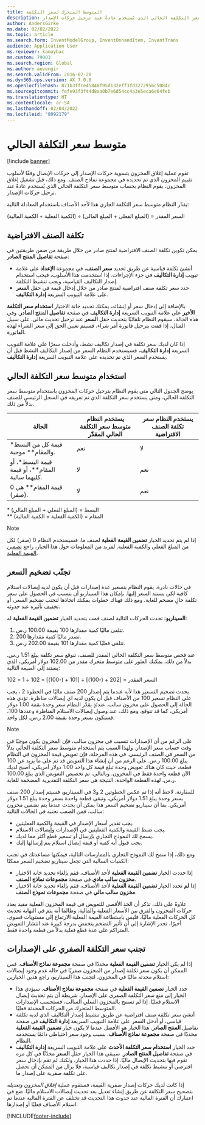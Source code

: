 ```yaml
---
title: المتوسط المتحرك لسعر التكلفة
description: تقوم عملية إغلاق المخزون بتسوية حركات الإصدار إلى حركات الإيصال وفقًا لأسلوب تقييم المخزون الذي تم تحديده في مجموعة نماذج الصنف. ومع ذلك، قبل تشغيل إغلاق المخزون، يقوم النظام بحساب متوسط سعر التكلفة الحالي الذي يُستخدم عادةً عند ترحيل حركات الإصدار.
author: AndersGirke
ms.date: 02/02/2022
ms.topic: article
ms.search.form: InventModelGroup, InventOnhandItem, InventTrans
audience: Application User
ms.reviewer: kamaybac
ms.custom: 79003
ms.search.region: Global
ms.author: aevengir
ms.search.validFrom: 2016-02-28
ms.dyn365.ops.version: AX 7.0.0
ms.openlocfilehash: 871b3ffce45848f95d132eff3fd327295bc5084c
ms.sourcegitcommit: fefe93f3f44d8aa0b7e6d54cc4a3e5eca6e64feb
ms.translationtype: HT
ms.contentlocale: ar-SA
ms.lasthandoff: 02/04/2022
ms.locfileid: "8092179"
---
```

# <a name="running-average-cost-price"></a>متوسط سعر التكلفة الحالي

[!include [banner](../includes/banner.md)]

تقوم عملية إغلاق المخزون بتسوية حركات الإصدار إلى حركات الإيصال وفقًا لأسلوب تقييم المخزون الذي تم تحديده في مجموعة نماذج الصنف. ومع ذلك، قبل تشغيل إغلاق المخزون، يقوم النظام بحساب متوسط سعر التكلفة الحالي الذي يُستخدم عادةً عند ترحيل حركات الإصدار.

يقدّر النظام متوسط سعر التكلفة الجاري هذا لأحد الأصناف باستخدام المعادلة التالية:

السعر المقدر = (المبلغ الفعلي + المبلغ المالي) ÷ (الكمية الفعلية + الكمية المالية)

## <a name="default-item-cost"></a>تكلفة الصنف الافتراضية

يمكن تكوين تكلفة الصنف الافتراضية لمنتج صادر من خلال طريقة من ضمن طريقتين في صفحة **تفاصيل المنتج الصادر**:

- أنشئ تكلفة قياسية عن طريق تحديد **سعر الصنف**، في مجموعة **الإعداد** على علامة تبويب **إدارة التكاليف** في جزء الإجراءات. إذا استخدمت هذا الأسلوب، فيجب استخدام إصدار التكاليف القياسية‬، ويجب تنشيط التكلفة.
- حدد سعر تكلفة صنف افتراضية لمنتج صادر من خلال إدخال قيمة في حقل **السعر** على علامة التبويب السريعة **إدارة التكاليف**.

بالإضافة إلى إدخال سعر أو إنشائه، يمكنك تحديد خانة الاختيار **استخدام سعر التكلفة الأخير** على علامة التبويب السريعة **إدارة التكاليف** في صفحة **تفاصيل المنتج الصادر**. وفي هذه الحالة، سيقوم النظام تلقائيًا بتحديث حقل **السعر** عند ترحيل تحديث مالي. على سبيل المثال، إذا قمت بترحيل فاتورة أمر شراء، فسيتم تعيين الحق إلى سعر الشراء لهذه الفاتورة.

إذا كان لديك سعر تكلفة في إصدار تكاليف نشط، وأدخلت سعرًا على علامة التبويب السريعة **إدارة التكاليف**، فسيستخدم النظام السعر من إصدار التكاليف النشط قبل أن يستخدم السعر الذي تم تحديده على علامة التبويب السريعة **إدارة التكاليف**.

## <a name="using-the-running-average-cost-price"></a>استخدام متوسط سعر التكلفة الحالي

يوضح الجدول التالي متى يقوم النظام بترحيل حركات المخزون‬ باستخدام متوسط سعر التكلفة الحالي، ومتى يستخدم سعر التكلفة الذي تم تعريفه في السجل الرئيسي للصنف بدلاً من ذلك.

| الحالة | يستخدم النظام متوسط سعر التكلفة الحالي المقدّر | يستخدم النظام سعر تكلفة الصنف الافتراضية |
| --- | --- | --- |
| قيمة كل من البسط\* والمقام\*\* موجبة. | ‏‏نعم‬ | لا |
| قيمة البسط\*، أو المقام\*\*، أو قيمة كليهما سالبة. | لا | نعم |
| قيمة المقام\*\* هي 0 (صفر). | لا | نعم |

\* البسط = (المبلغ الفعلي + المبلغ المالي)  
\*\* المقام = (الكمية الفعلية + الكمية المالية)

> [!NOTE]
> إذا لم يتم تحديد الخيار **تضمين القيمة الفعلية** لصنف ما، فسيستخدم النظام 0 (صفر) لكل من المبلغ الفعلي والكمية الفعلية. لمزيد من المعلومات حول هذا الخيار، راجع [تضمين القيمة الفعلية](include-physical-value.md).

## <a name="avoiding-pricing-amplification"></a>تجنّب تضخيم السعر

في حالات نادرة، يقوم النظام بتسعير عدة إصدارات قبل أن يكون لديه إيصالات استلام كافية لكي يستند السعر إليها. بإمكان هذا السيناريو أن يتسبب في الحصول على سعر تكلفة حالٍ مضخم للغاية. ومع ذلك فهناك خطوات يمكنك اتخاذها لتجنب تضخيم السعر، أو تخفيف تأثيره عند حدوثه.

**السيناريو:** تحدث الحركات التالية لصنف قمت بتحديد الخيار **تضمين القيمة الفعلية** له:

1. تتلقى ماليًا كمية مقدارها 100 بقيمة 100.00 ر.س.
2. تصدر ماليًا كمية مقدارها 200.
3. تتلقى فعليًا كمية مقدارها 101 بقيمة 202.00 ر.س.

عند فحص متوسط سعر التكلفة الحالي المقدر للصنف، تتوقع سعر تكلفة يبلغ 1.51 ر.س. بدلاً من ذلك، يمكنك العثور على متوسط متحرك مقدر من 102.00 دولار أمريكي، الذي يستند إلى الصيغة التالية:

السعر المقدر = \[202 + (-100)\] ÷ \[101 + (-100)\] = 102 ÷ 1 = 102

يحدث تضخيم التسعير هذا لأنه عندما يتم إصدار 200 صنف ماليًا في الخطوة 2 ، يجب على النظام تسعير 100 من الأصناف قبل أن يكون لديه اي إيصالات مناظرة. تؤدي هذه الحالة إلى الحصول على مخزون سالب. عندئذٍ يقدّر النظام سعر وحدة بقمة 1.00 دولار أمريكي، كما قد تتوقع. ومع ذلك، عند وصول إيصالات الاستلام المناظرة وعددها 100، فستكون بسعر وحدة بقيمة 2.00 ر.س. لكل واحد.

> [!NOTE]
> على الرغم من أن الإصدارات تتسبب في مخزون سالب، فإن المخزون يكون موجبًا في وقت حساب سعر الإصدار. ولهذا السبب يتم استخدام متوسط سعر التكلفة الحالي بدلاً من السعر في الصنف الرئيسي. ‏‫في هذه المرحلة، فإن تعويض قيمة المخزون في النظام يبلغ 100.00 ر.س.‬ على الرغم من أن إنشاء هذا التعويض قد تم على ما يزيد عن 100 قطعة، حيث كان هناك تعويض وحدة تبلغ قيمة كل واحد 1.00 دولار أمريكي، أصبح لديك الآن قطعة واحدة فقط في المخزون. وبالتالي، تم تخصيص التعويض الذي يبلغ 100.00 ر.س. لهذه القطعة الواحدة. النتيجة هي سعر التكلفة التقديرية المضخمة للغاية.
>
> للمقارنة، لاحظ أنه إذا تم عكس الخطوتين 2 و3 في السيناريو، فسيتم إصدار 200 صنف بسعر وحدة يبلغ 1.51 دولار أمريكي، وتبقى قطعة واحدة بسعر وحدة يبلغ 1.51 دولار أمريكي. بما أن سيناريو تضخيم السعر هذا يمكن أن يحدث عندما يتم تضمين مخزون سالب، فمن الصعب تجنبه في الحالات التالية:
>
> - يجب تقدير أسعار الإصدار في القيمة والكمية الفعليتين.
> - يجب ضبط القيمة والكمية الفعليتين في الإصدارات وإيصالات الاستلام.
> - يسمح لك النموذج التجاري بإرسال أو تسعير قطع أكثر مما لديك.
> - يجب قبول أية كمية أو قيمة إيصال استلام يتم إرسالها إليك.

ومع ذلك، إذا سمح لك النموذج التجاري بالممارسات التالية، فيمكنها مساعدتك في تجنب الكميات السالبة التي تجعل سيناريو تضخيم السعر ممكنًا:

- إذا حددت الخيار **تضمين القيمة الفعلية** لأحد الأصناف، فقم بإلغاء تحديد خانة الاختيار **مخزون سالب مادي‬** في صفحة **مجموعات نماذج الصنف**.
- إذا **لم** تحدد الخيار **تضمين القيمة الفعلية** لأحد الأصناف، فقم بإلغاء تحديد خانة الاختيار **مخزون سالب مالي** في صفحة **مجموعات نموذج الصنف**.

علاوةً على ذلك، تذكر أن الحد الأقصى للتعويض في قيمة المخزون الفعلية مقيد بعدد حركات المخزون والفرق بين الأسعار الفعلية والمالية. وطالما أنه يتم في النهاية تحديث كل الحركات الفعلية ماليًا، فليس باستطاعة القيمة الفعلية الارتفاع إلى مستويات قصوى. أخيرًا، تجدر الإشارة إلى أن تأثير التضخم ينخفض بدرجة كبيرة عند انتشار التعويض المتراكم على عدة قطع فعلية بدلاً من قطعة واحدة فقط.

## <a name="avoid-a-zero-cost-price-on-issues"></a>تجنب سعر التكلفة الصفري على الإصدارات

إذا لم يكن الخيار **تضمين القيمة الفعلية** محددًا في صفحة **مجموعة نماذج الأصناف**، فمن الممكن أن يكون سعر تكلفة إصدار من المخزون صفريًا في حاله عدم وجود إيصالات استلام محدثه ماليًا في المخزون. لتجنب هذا السيناريو، راجع هذين الخيارين:

- حدد الخيار **تضمين القيمة الفعلية** في صفحة **مجموعة نماذج الأصناف**. سيؤدي هذا الخيار إلى منع سعر التكلفة الصفري على الإصدار، شريطة أن يتم تحديث إيصال الاستلام فعليًا. إذا لم تسمح بالمخزون الفعلي السالب، فستحسب الإصدارات المتوسط المتحرك من الحركات المحدثة فعليًا.
- أنشئ سعر تكلفة صنف افتراضية عن طريق تنشيط إصدار التكاليف الذي لديه تكلفة قياسي، أو أدخل السعر على علامة التبويب السريعة **إدارة التكاليف** في صفحة تفاصيل **المنتج الصادر**. هذا الخيار هو الأفضل عندما لا يكون خيار **تضمين القيمة الفعلية** محددًا في صفحة **مجموعة نماذج الأصناف**، بسبب وجود سعر احتياطي دائمًا يستخدمه النظام.
- حدد الخيار **استخدام سعر التكلفة الأحدث** على علامة التبويب السريعة **إدارة التكاليف** في صفحة **تفاصيل المنتج الصادر**. سيبقى هذا الخيار حقل **السعر** محدّثًا في كل مره تقوم فيها بتحديث الإيصال ماليًا. إذا حددت هذا الخيار، ولكنك لم تقم بإدخال سعر افترضي أو تنشيط تكلفة في إصدار تكاليف قياسية، فلا يزال من الممكن أن تحصل على تكلفة صفرية على إصدار ما.

إذا كانت لديك حركات إصدار صفرية القيمة، فستقوم عملية *إغلاق المخزون وتعديله* بتصحيح سعر التكلفة عن طريق إنشاء تعديل بعد تحديث إيصالات الاستلام ماليًا. ضع في اعتبارك أن الفترة المالية عند حدوث هذا التحديث قد تختلف عن الفترة المالية عندما تم استلام الأصناف فعليًا أو إصدارها.

[!INCLUDE[footer-include](../../includes/footer-banner.md)]
